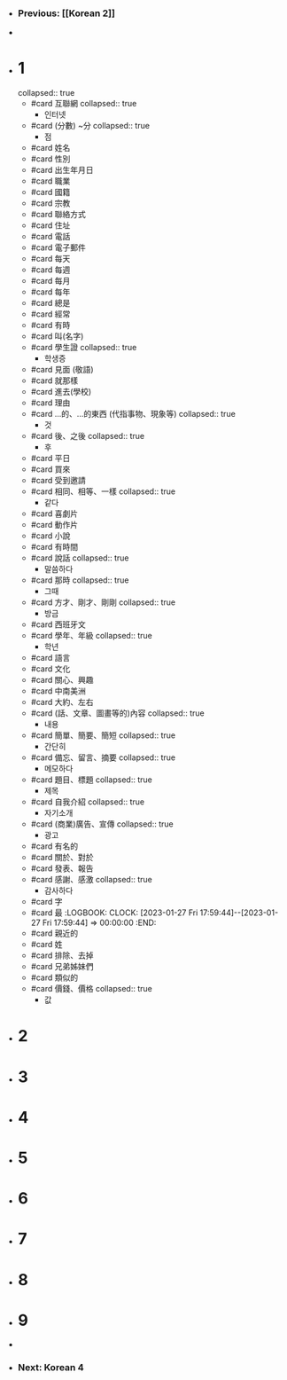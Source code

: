 - ### Previous: [[Korean 2]]
-
- # 1
  collapsed:: true
	- #card 互聯網
	  collapsed:: true
		- 인터넷
	- #card (分數) ~分
	  collapsed:: true
		- 점
	- #card 姓名
	- #card 性別
	- #card 出生年月日
	- #card 職業
	- #card 國籍
	- #card 宗教
	- #card 聯絡方式
	- #card 住址
	- #card 電話
	- #card 電子郵件
	- #card 每天
	- #card 每週
	- #card 每月
	- #card 每年
	- #card 總是
	- #card 經常
	- #card 有時
	- #card 叫(名字)
	- #card 學生證
	  collapsed:: true
		- 학생증
	- #card 見面 (敬語)
	- #card 就那樣
	- #card 進去(學校)
	- #card 理由
	- #card ...的、...的東西 (代指事物、現象等)
	  collapsed:: true
		- 것
	- #card 後、之後
	  collapsed:: true
		- 후
	- #card 平日
	- #card 買來
	- #card 受到邀請
	- #card 相同、相等、一樣
	  collapsed:: true
		- 같다
	- #card 喜劇片
	- #card 動作片
	- #card 小說
	- #card 有時間
	- #card 說話
	  collapsed:: true
		- 말씀하다
	- #card 那時
	  collapsed:: true
		- 그때
	- #card 方才、剛才、剛剛
	  collapsed:: true
		- 방금
	- #card 西班牙文
	- #card 學年、年級
	  collapsed:: true
		- 학년
	- #card 語言
	- #card 文化
	- #card 關心、興趣
	- #card 中南美洲
	- #card 大約、左右
	- #card (話、文章、圖畫等的)內容
	  collapsed:: true
		- 내용
	- #card 簡單、簡要、簡短
	  collapsed:: true
		- 간단히
	- #card 備忘、留言、摘要
	  collapsed:: true
		- 메모하다
	- #card 題目、標題
	  collapsed:: true
		- 제목
	- #card 自我介紹
	  collapsed:: true
		- 자기소개
	- #card (商業)廣告、宣傳
	  collapsed:: true
		- 광고
	- #card 有名的
	- #card 關於、對於
	- #card 發表、報告
	- #card 感謝、感激
	  collapsed:: true
		- 감사하다
	- #card 字
	- #card 最
	  :LOGBOOK:
	  CLOCK: [2023-01-27 Fri 17:59:44]--[2023-01-27 Fri 17:59:44] =>  00:00:00
	  :END:
	- #card 親近的
	- #card 姓
	- #card 排除、去掉
	- #card 兄弟姊妹們
	- #card 類似的
	- #card 價錢、價格
	  collapsed:: true
		- 값
- # 2
- # 3
- # 4
- # 5
- # 6
- # 7
- # 8
- # 9
-
- ### Next: Korean 4